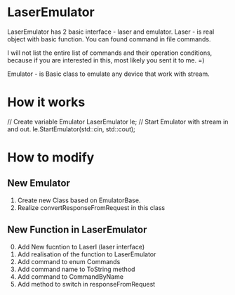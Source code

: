 # LaserEmulator
LaserEmulator has 2 basic interface - laser and emulator. 
Laser - is real object with basic function.
You can found command in file commands.

I will not list the entire list of commands and their operation conditions, because if you are interested in this, most likely you sent it to me. =)

Emulator - is Basic class to emulate any device that work with stream.

# How it works

// Create variable Emulator
LaserEmulator le;
// Start Emulator with stream in and out.
le.StartEmulator(std::cin, std::cout);

# How to modify
## New Emulator
1. Create new Class based on EmulatorBase.
2. Realize convertResponseFromRequest in this class

## New Function in LaserEmulator
0. Add New fucntion to LaserI (laser interface)
1. Add realisation of the function to LaserEmulator
2. Add command to enum Commands
3. Add command name to ToString method
4. Add command to CommandByName
5. Add method to switch in responseFromRequest
